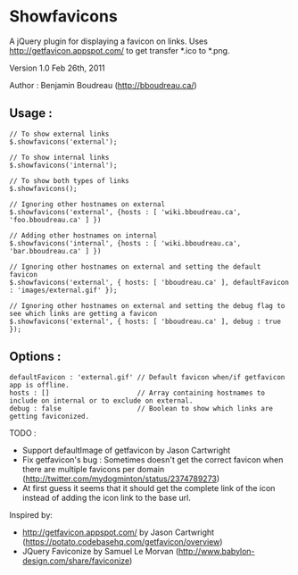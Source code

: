 # Showfavicons
A jQuery plugin for displaying a favicon on links. Uses http://getfavicon.appspot.com/ to get transfer *.ico to *.png.

Version 1.0
Feb 26th, 2011

Author : Benjamin Boudreau (http://bboudreau.ca/)

## Usage :
    // To show external links
    $.showfavicons('external'); 
    
    // To show internal links
    $.showfavicons('internal'); 

    // To show both types of links
    $.showfavicons();           
    
    // Ignoring other hostnames on external
    $.showfavicons('external', {hosts : [ 'wiki.bboudreau.ca', 'foo.bboudreau.ca' ] })
  
    // Adding other hostnames on internal
    $.showfavicons('internal', {hosts : [ 'wiki.bboudreau.ca', 'bar.bboudreau.ca' ] })
    
    // Ignoring other hostnames on external and setting the default favicon
    $.showfavicons('external', { hosts: [ 'bboudreau.ca' ], defaultFavicon : 'images/external.gif' });
  
    // Ignoring other hostnames on external and setting the debug flag to see which links are getting a favicon
    $.showfavicons('external', { hosts: [ 'bboudreau.ca' ], debug : true });

## Options :
    defaultFavicon : 'external.gif' // Default favicon when/if getfavicon app is offline.
    hosts : []                      // Array containing hostnames to include on internal or to exclude on external.
    debug : false                   // Boolean to show which links are getting faviconized.

TODO :
- Support defaultImage of getfavicon by Jason Cartwright
- Fix getfavicon's bug : Sometimes doesn't get the correct favicon when there are multiple favicons per domain (http://twitter.com/mydogminton/status/2374789273)
- At first guess it seems that it should get the complete link of the icon instead of adding the icon link to the base url.

Inspired by:
- http://getfavicon.appspot.com/ by Jason Cartwright (https://potato.codebasehq.com/getfavicon/overview)
- JQuery Faviconize by Samuel Le Morvan (http://www.babylon-design.com/share/faviconize)